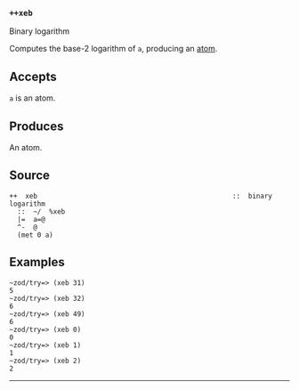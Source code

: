 ### `++xeb`

Binary logarithm

Computes the base-2 logarithm of `a`, producing an [atom]().

Accepts
-------

`a` is an atom.

Produces
--------

An atom.

Source
------

    ++  xeb                                                 ::  binary logarithm
      ::  ~/  %xeb
      |=  a=@
      ^-  @
      (met 0 a)

Examples
--------

    ~zod/try=> (xeb 31)
    5
    ~zod/try=> (xeb 32)
    6
    ~zod/try=> (xeb 49)
    6
    ~zod/try=> (xeb 0)
    0
    ~zod/try=> (xeb 1)
    1
    ~zod/try=> (xeb 2)
    2



***
